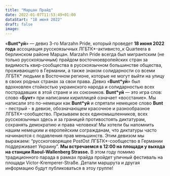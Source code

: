 ```yaml
---
title: "Марцан Прайд"
date: 2022-01-07T11:53:49+01:00
dataStart: "18 июня 2022"
draft: false
image:
---
```

«**Bunt\*уй**» — девиз 3-го Marzahn Pride, который проведет **18 июня 2022 года** ассоциация русскоязычных ЛГБТК\*-активисто_к Quarteera в берлинском районе Марцан.
Marzahn Pride всегда был мигрантским (не только русскоязычным) прайдом восточноевропейских стран за видимость квир-сообщества в русскоязычном большинстве общества, проживающего в Германии, а также знаком солидарности со всеми ЛГБТК\* людьми в Восточном регионе, которые не могут выйти на улицу в своих родных странах за свои права.
Девиз «**Bunt\*уй**» был вдохновлен стойкостью украинского народа и солидарностью всех пострадавших в этой стране и их союзников. **Bunt\*уй** — это игра слов: слово «**Бунт**» при написании кириллицей означает «восстание». Мы написали это по-немецки как **Bunt*уй** и спрятали немецкое слово **Bunt** - пестрый - в девизе, обозначающем красочное и разнообразное ЛГБТК*-сообщество.
Призываем всех единомышленников, всех русскоязычных здесь и за границей противостоять диктатурам, сохранять демократию и права человека! Мы хотели бы напомнить нашим немецким и европейским согражданам, что диктатуры часто начинаются с подавления прав меньшинств.
Этим девизом мы выражаем: “русскоговорящее PostOst ЛГБТК\*-сообщество в Германии поддерживает Украину”.
**Мы встречаемся в 12:00 на площади у выхода на станции Raoul-Wallenberg Strasse\.**
В этом году помимо традиционного парада в рамках прайда пройдет уличный фестиваль на площади Victor-Kremperer-Straße.
Детали маршрута и другая информацию будут публиковаться в этоу группе!